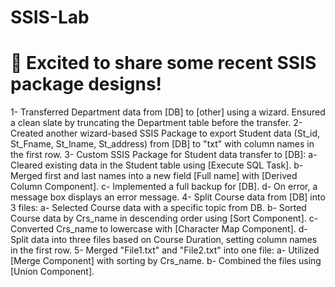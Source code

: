 # SSIS-Lab
<h1>🚀 Excited to share some recent SSIS package designs!</h1>
1- Transferred Department data from [DB] to [other] using a wizard. Ensured a clean slate by truncating the Department table before the transfer.
2- Created another wizard-based SSIS Package to export Student data (St_id, St_Fname, St_lname, St_address) from [DB] to "txt" with column names in the first row.
3- Custom SSIS Package for Student data transfer to [DB]:
a- Cleared existing data in the Student table using [Execute SQL Task].
b- Merged first and last names into a new field [Full name] with [Derived Column Component].
c- Implemented a full backup for [DB].
d- On error, a message box displays an error message.
4- Split Course data from [DB] into 3 files:
a- Selected Course data with a specific topic from DB.
b- Sorted Course data by Crs_name in descending order using [Sort Component].
c- Converted Crs_name to lowercase with [Character Map Component].
d- Split data into three files based on Course Duration, setting column names in the first row.
5- Merged "File1.txt" and "File2.txt" into one file:
a- Utilized [Merge Component] with sorting by Crs_name.
b- Combined the files using [Union Component].
